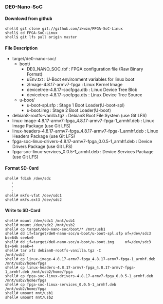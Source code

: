 ### DE0-Nano-SoC

#### Downlowd from github

```
shell$ git clone git://github.com/ikwzm/FPGA-SoC-Linux
shell$ cd FPGA-SoC-Linux
shell$ git lfs pull origin master
```

#### File Description

 * target/de0-nano-soc/
   + boot/
     - DE0_NANO_SOC.rbf                                          : FPGA configuration file (Raw Binary Format)
     - uEnv.txt                                                  : U-Boot environment variables for linux boot
     - zImage-4.8.17-armv7-fpga                                  : Linux Kernel Image       
     - devicetree-4.8.17-socfpga.dtb                             : Linux Device Tree Blob   
     - devicetree-4.8.17-socfpga.dts                             : Linux Device Tree Source
   + u-boot/
     - u-boot-spl.sfp                                            : Stage 1 Boot Loader(U-boot-spl)
     - u-boot.img                                                : Stage 2 Boot Loader(U-boot)
 * debian8-rootfs-vanilla.tgz                                    : Debian8 Root File System (use Git LFS)
 * linux-image-4.8.17-armv7-fpga_4.8.17-armv7-fpga-1_armhf.deb   : Linux Image Package      (use Git LFS)
 * linux-headers-4.8.17-armv7-fpga_4.8.17-armv7-fpga-1_armhf.deb : Linux Headers Package    (use Git LFS)
 * fpga-soc-linux-drivers-4.8.17-armv7-fpga_0.0.5-1_armhf.deb    : Device Drivers Package   (use Git LFS)
 * fpga-soc-linux-services_0.0.5-1_armhf.deb                     : Device Services Package  (use Git LFS)

#### Format SD-Card

````
shell# fdisk /dev/sdc
   :
   :
   :
shell# mkfs-vfat /dev/sdc1
shell# mkfs.ext3 /dev/sdc2
````

#### Write to SD-Card

````
shell# mount /dev/sdc1 /mnt/usb1
shell# mount /dev/sdc2 /mnt/usb2
shell# cp target/de0-nano-soc/boot/* /mnt/usb1
shell# dd if=target/de0-nano-soc/u-boot/u-boot-spl.sfp of=/dev/sdc3 bs=64k seek=0
shell# dd if=target/de0-nano-soc/u-boot/u-boot.img     of=/dev/sdc3 bs=64k seek=4
shell# tar xfz debian8-rootfs-vanilla.tgz -C                            /mnt/usb2
shell# cp linux-image-4.8.17-armv7-fpga_4.8.17-armv7-fpga-1_armhf.deb   /mnt/usb2/home/fpga
shell# cp linux-headers-4.8.17-armv7-fpga_4.8.17-armv7-fpga-1_armhf.deb /mnt/usb2/home/fpga
shell# cp fpga-soc-linux-drivers-4.8.17-armv7-fpga_0.0.5-1_armhf.deb    /mnt/usb2/home/fpga
shell# cp fpga-soc-linux-services_0.0.5-1_armhf.deb                     /mnt/usb2/home/fpga
shell# umount mnt/usb1
shell# umount mnt/usb2
````

